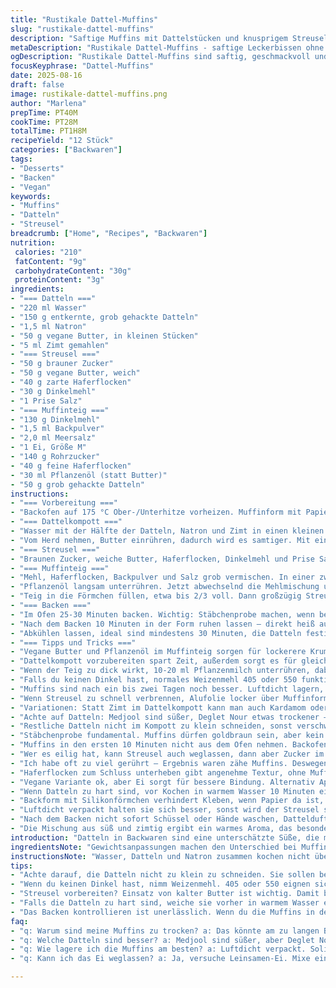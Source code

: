 ```yaml
---
title: "Rustikale Dattel-Muffins"
slug: "rustikale-dattel-muffins"
description: "Saftige Muffins mit Dattelstücken und knusprigem Streusel, ohne Nüsse und Laktose. Warme Gewürznoten dank Zimt ergänzen die Süße der Datteln. Geeignet für Vegetarier. Zubereitung mit klassischen Methoden und kleinen Variationen für Textur und Aroma."
metaDescription: "Rustikale Dattel-Muffins - saftige Leckerbissen ohne Nüsse oder Laktose; eine harmonische Kombination aus Datteln und knusprigen Streuseln."
ogDescription: "Rustikale Dattel-Muffins sind saftig, geschmackvoll und kommen ohne Nüsse aus. Genießen Sie eine einzigartige Kombination aus Datteln und Streuseln."
focusKeyphrase: "Dattel-Muffins"
date: 2025-08-16
draft: false
image: rustikale-dattel-muffins.png
author: "Marlena"
prepTime: PT40M
cookTime: PT28M
totalTime: PT1H8M
recipeYield: "12 Stück"
categories: ["Backwaren"]
tags:
- "Desserts"
- "Backen"
- "Vegan"
keywords:
- "Muffins"
- "Datteln"
- "Streusel"
breadcrumb: ["Home", "Recipes", "Backwaren"]
nutrition: 
 calories: "210"
 fatContent: "9g"
 carbohydrateContent: "30g"
 proteinContent: "3g"
ingredients:
- "=== Datteln ==="
- "220 ml Wasser"
- "150 g entkernte, grob gehackte Datteln"
- "1,5 ml Natron"
- "50 g vegane Butter, in kleinen Stücken"
- "5 ml Zimt gemahlen"
- "=== Streusel ==="
- "50 g brauner Zucker"
- "50 g vegane Butter, weich"
- "40 g zarte Haferflocken"
- "30 g Dinkelmehl"
- "1 Prise Salz"
- "=== Muffinteig ==="
- "130 g Dinkelmehl"
- "1,5 ml Backpulver"
- "2,0 ml Meersalz"
- "1 Ei, Größe M"
- "140 g Rohrzucker"
- "40 g feine Haferflocken"
- "30 ml Pflanzenöl (statt Butter)"
- "50 g grob gehackte Datteln"
instructions:
- "=== Vorbereitung ==="
- "Backofen auf 175 °C Ober-/Unterhitze vorheizen. Muffinform mit Papierförmchen auslegen. Wichtiger Schritt, sonst klebt es oder die Muffins zerfallen beim Herausnehmen."
- "=== Dattelkompott ==="
- "Wasser mit der Hälfte der Datteln, Natron und Zimt in einen kleinen Topf geben. Auf mittlerer Hitze zum Köcheln bringen. Schnelles Aufblubbern, hört man es plätschern, dann öfter rühren, Datteln lösen sich langsam auf, etwa 7-9 Minuten. Nicht zu lange kochen lassen, sonst wird es zu flüssig."
- "Vom Herd nehmen, Butter einrühren, dadurch wird es samtiger. Mit einem Kartoffelstampfer zerdrücken, bis sämiger Brei entsteht – die Textur zählt, nicht komplett glatt. Etwas abkühlen lassen, dann zur Seite stellen."
- "=== Streusel ==="
- "Braunen Zucker, weiche Butter, Haferflocken, Dinkelmehl und Prise Salz in einer Schüssel mit Fingerspitzen vermengen, bis Klümpchen entstehen; nicht zu stark kneten, damit der Streusel schön locker bleibt. Streusel beiseite."
- "=== Muffinteig ==="
- "Mehl, Haferflocken, Backpulver und Salz grob vermischen. In einer zweiten Schüssel Ei und Rohrzucker schaumig schlagen, mindestens 2-3 Minuten mit Handrührer oder Schneebesen – wichtig für luftige Struktur."
- "Pflanzenöl langsam unterrühren. Jetzt abwechselnd die Mehlmischung und das Dattelkompott hinzugeben, behutsam vermischen, bis Teig gerade homogen ist. Nicht zu viel rühren, sonst zäh. Restliche Datteln unterheben, für kleine fruchtige Stückchen, die beim Backen auffallen."
- "Teig in die Förmchen füllen, etwa bis 2/3 voll. Dann großzügig Streusel oben drauf verteilen – nicht sparen, Höhe und Knusper geben Charakter."
- "=== Backen ==="
- "Im Ofen 25-30 Minuten backen. Wichtig: Stäbchenprobe machen, wenn beim Einstechen kein Teig mehr kleben bleibt, sind sie fertig. Streusel sollten goldbraun und knusprig sein, das sieht man am Rand. Wenn zu dunkel, Ofen Temperatur um 10 °C reduzieren beim nächsten Mal."
- "Nach dem Backen 10 Minuten in der Form ruhen lassen – direkt heiß aus der Form nehmen kann Muffin zerreißen. Dann auf ein Gitter setzen, um Unterseite vor Feuchtigkeit zu schützen."
- "Abkühlen lassen, ideal sind mindestens 30 Minuten, die Datteln festigen sich und der Geschmack entfaltet sich besser."
- "=== Tipps und Tricks ==="
- "Vegane Butter und Pflanzenöl im Muffinteig sorgen für lockerere Krume und längere Frische. Klassische Butter macht es eher kompakt. Man kann auch Apfelmark statt Öl nutzen, dann sind sie etwas feuchter."
- "Dattelkompott vorzubereiten spart Zeit, außerdem sorgt es für gleichmäßige Süße und feuchte Textur im Muffin. Achte darauf, dass Natron gut eingearbeitet wird, sonst werden sie etwas flach."
- "Wenn der Teig zu dick wirkt, 10-20 ml Pflanzenmilch unterrühren, dabei nicht mehr."
- "Falls du keinen Dinkel hast, normales Weizenmehl 405 oder 550 funktioniert. Dinkel macht den Geschmack etwas nussiger, Haferflocken stabilisieren die Textur."
- "Muffins sind nach ein bis zwei Tagen noch besser. Luftdicht lagern, damit sie nicht austrocknen. Ab 4 Tagen lieber einfrieren oder in einem luftdichten Behälter im Kühlschrank aufheben."
- "Wenn Streusel zu schnell verbrennen, Alufolie locker über Muffinform legen,halbzeitig kontrollieren."
- "Variationen: Statt Zimt im Dattelkompott kann man auch Kardamom oder gemahlene Nelken nehmen für winterlichen Touch."
- "Achte auf Datteln: Medjool sind süßer, Deglet Nour etwas trockener – letzteres gern etwas länger köcheln, um weich zu werden."
- "Restliche Datteln nicht im Kompott zu klein schneiden, sonst verschwinden sie völlig."
- "Stäbchenprobe fundamental. Muffins dürfen goldbraun sein, aber kein Muffinteig soll am Teststäbchen kleben bleiben."
- "Muffins in den ersten 10 Minuten nicht aus dem Ofen nehmen. Backofen nicht öffnen schont den Trieb."
- "Wer es eilig hat, kann Streusel auch weglassen, dann aber Zucker im Teig um 10 g erhöhen, sonst fehlt Süße oben."
- "Ich habe oft zu viel gerührt – Ergebnis waren zähe Muffins. Deswegen immer lieber kurz und locker vermischen."
- "Haferflocken zum Schluss unterheben gibt angenehme Textur, ohne Muffins zu beschweren."
- "Vegane Variante ok, aber Ei sorgt für bessere Bindung. Alternativ Apfelmus oder Leinsamen-Ei testen."
- "Wenn Datteln zu hart sind, vor Kochen in warmem Wasser 10 Minuten einweichen, erleichtert Pürieren."
- "Backform mit Silikonförmchen verhindert Kleben, wenn Papier da ist, auch tut es ein kleiner Tropfen Öl oder Butter unten."
- "Luftdicht verpackt halten sie sich besser, sonst wird der Streusel schnell weich."
- "Nach dem Backen nicht sofort Schüssel oder Hände waschen, Dattelduft bleibt lange haften."
- "Die Mischung aus süß und zimtig ergibt ein warmes Aroma, das besonders mit frischem Kaffee gut harmoniert."
introduction: "Datteln in Backwaren sind eine unterschätzte Süße, die mehr kann als bloß Zucker. Ich habe Muffins mit Datteln gemacht, die nicht nur saftig sind, sondern durch den Streusel eine tolle Struktur bekommen. Das Zusammenspiel aus weichgekochten Datteln und knackigen Haferflocken musste ich lange studieren – jeder Schritt beeinflusst Ergebnis und Haltbarkeit. Wichtig: Datteln nicht einfach so im Teig verstreuen, sondern vorbereiten. Die leichte Würze von Zimt, manchmal Kardamom, rundet das Ganze ab und gibt den Muffins Charakter. Veganer können Butter durch Margarine ersetzen, ich selbst tausche ab, je nach Lust. Geschmeidiger Muffinteig – nicht zu fest rühren – bringt trotz weniger Zucker genau die Balance von süß und herzhaft. Mein Erfahrungswert: Auf die Textur achten, nicht auf minutengenaues Backen, das ist die Kunst."
ingredientsNote: "Gewichtsanpassungen machen den Unterschied bei Muffins, außerdem Mehltyp. Dinkel sorgt für besseren Geschmack, schmeckt leichter als Weizen. Statt Butter kann man gut vegane Alternative nehmen, wenn gewünscht. Wichtig ist, dass sie weich ist, damit sich alles verbindet. Beim Zucker habe ich braunen Rohrzucker genommen, der behält leicht malzigen Geschmack, statt nur weißer Zucker. Haferflocken verwendet man für bessere Krume, nicht zu grob, am besten zart oder fein. Datteln müssen frisch sein, gerne leicht feucht, trockenere Sorten benötigen weiches Kochen im Wasser. Gewürze je nach Geschmack, Zimt ist Klassiker, aber Kardamom oder Muskat kann Austausch sein. Streusel leicht zu machen, exakter Zuckeranteil gibt Röstaromen, die knuspern. Kleine Prise Salz im Teig intensiviert den Geschmack spürbar, nicht weglassen. Ei sorgt für Bindung, kann durch Leinsamen-Ei ersetzt werden, wenn vegan gewünscht."
instructionsNote: "Wasser, Datteln und Natron zusammen kochen nicht übersehen. Das Natron macht die Datteln mürber und hilft beim Aufgehen. Ständiges Rühren verhindert Anbrennen und klumpiges Ergebnis. Datteln anschließend zerdrücken, grob reicht, man will noch kleine Stückchen schmecken. Streusel mit kalten Händen mischen, alles zusammen soll flockig bleiben, sonst wird es matschig. Muffinteig erst Ei und Zucker schaumig schlagen, so kommt Luft rein, Ergebnis locker und luftig. Trockenmischung nach und nach einrühren, nicht alles auf einmal, sonst klumpt es. Schließlich das Dattelmus abwechselnd zugeben, langsam aber nicht zu zäh rühren. Restliche Datteln untersieben, verteilen sich beim Backen schön. Teig portionsweise in die Form, streusel draufgeben, aber nicht zu dick, sonst fällt alles ab. Backen bis goldbraun, regelmäßige Kontrolle bei Ofenfleck. Stäbchenprobe nicht vergessen, sonst bekommt man matschigen Teig. Kurz auskühlen, dann aus Form nehmen. Muffins auf Gitter zum Auskühlen legen, sonst schwitzt der Boden. So bewahrt man die Kruste außen und Feuchtigkeit innen. Lagern gut abgedeckt, nicht direkt im Kühlschrank aufbewahren, trocknet aus."
tips:
- "Achte darauf, die Datteln nicht zu klein zu schneiden. Sie sollen beim Backen sichtbar bleiben. Grob gehackt sorgt für Biss und Geschmack. Zu kleine Stücke verschwinden."
- "Wenn du keinen Dinkel hast, nimm Weizenmehl. 405 oder 550 eignen sich gut. Der Geschmack ist zwar etwas anders, aber das Backergebnis bleibt ähnlich. Dinkel gibt’s nicht überall."
- "Streusel vorbereiten? Einsatz von kalter Butter ist wichtig. Damit bleiben sie knusprig. Butter vorher weich machen, hilft beim Vermengen. Fingerspitzen fühlen, nicht zu fest kneten."
- "Falls die Datteln zu hart sind, weiche sie vorher in warmem Wasser ein. 10 Minuten reichen. So lassen sie sich leichter pürieren und machen alles geschmeidiger."
- "Das Backen kontrollieren ist unerlässlich. Wenn du die Muffins in den ersten 10 Minuten öffnest, verlieren sie ihre Luftigkeit. Stäbchenprobe erst gegen Ende machen."
faq:
- "q: Warum sind meine Muffins zu trocken? a: Das könnte am zu langen Backen liegen. Vielleicht hast du die Temperatur zu hoch eingestellt. Pass das nächste Mal auf, weniger Zeit."
- "q: Welche Datteln sind besser? a: Medjool sind süßer, aber Deglet Nour eignen sich auch. Letztere brauchen eventuell mehr Kochzeit. Überlege, was du magst. Geschmäcker variieren."
- "q: Wie lagere ich die Muffins am besten? a: Luftdicht verpackt. Solide Aufbewahrung ist wichtig. Nichts austrocknen lassen. Klar, im Kühlschrank wird’s zu feucht, also darauf achten."
- "q: Kann ich das Ei weglassen? a: Ja, versuche Leinsamen-Ei. Mixe einen Esslöffel Leinsamen mit drei Esslöffel Wasser. Quellzeit beachten. Funktioniert gut als Bindemittel."

---
```

